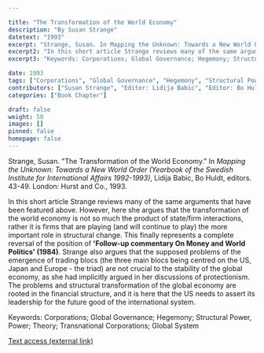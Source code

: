 ```yaml
---

title: "The Transformation of the World Economy"
description: "By Susan Strange"
datetext: "1993"
excerpt: "Strange, Susan. In Mapping the Unknown: Towards a New World Order (Yearbook of the Swedish Institute for International Affairs 1992-1993). Lidija Babic, Bo Huldt, editors. 43-49. London: Hurst and Co., 1993."
excerpt2: "In this short article Strange reviews many of the same arguments that have been featured above. However, here she argues that the transformation of the world economy is not so much the product of state/firm interactions, rather it is firms that are playing (and will continue to play) the more important role in structural change. This finally represents a complete reversal of the position of 'Follow-up commentary On Money and World Politics' (1984). Strange also argues that the supposed problems of the emergence of trading blocs (the three main blocs being centred on the US, Japan and Europe - the triad) are not crucial to the stability of the global economy, as she had implicitly argued in her discussions of protectionism. The problems and structural transformation of the global economy are rooted in the financial structure, and it is here that the US needs to assert its leadership for the future good of the international system."
excerpt3: "Keywords: Corporations; Global Governance; Hegemony; Structural Power, Power; Theory; Transnational Corporations; Global System"

date: 1993
tags: ["Corporations", "Global Governance", "Hegemony", "Structural Power, Power", "Theory", "1990's"]
contributors: ["Susan Strange", "Editor: Lidija Babic", "Editor: Bo Huldt"]
categories: ["Book Chapter"]

draft: false
weight: 50
images: []
pinned: false
homepage: false
---
```


Strange, Susan. "The Transformation of the World Economy." In *Mapping the Unknown: Towards a New World Order (Yearbook of the Swedish Institute for International Affairs 1992-1993)*, Lidija Babic, Bo Huldt, editors. 43-49. London: Hurst and Co., 1993.

In this short article Strange reviews many of the same arguments that have been featured above. However, here she argues that the transformation of the world economy is not so much the product of state/firm interactions, rather it is firms that are playing (and will continue to play) the more important role in structural change. This finally represents a complete reversal of the position of **'Follow-up commentary On Money and World Politics' (1984)**. Strange also argues that the supposed problems of the emergence of trading blocs (the three main blocs being centred on the US, Japan and Europe - the triad) are not crucial to the stability of the global economy, as she had implicitly argued in her discussions of protectionism. The problems and structural transformation of the global economy are rooted in the financial structure, and it is here that the US needs to assert its leadership for the future good of the international system.

Keywords: Corporations; Global Governance; Hegemony; Structural Power, Power; Theory; Transnational Corporations; Global System

[Text access (external link)](https://catalogue.sipri.org/cgi-bin/koha/opac-detail.pl?biblionumber=8355)
